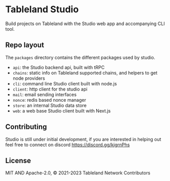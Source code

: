 # Tableland Studio

Build projects on Tableland with the Studio web app and accompanying CLI tool.

## Repo layout

The `packages` directory contains the different packages used by studio.
 - `api`: the Studio backend api, built with tRPC
 - `chains`: static info on Tableland supported chains, and helpers to get node providers
 - `cli`: command line Studio client built with node.js
 - `client`: http client for the studio api
 - `mail`: email sending interfaces
 - `nonce`: redis based nonce manager
 - `store`: an internal Studio data store
 - `web`: a web base Studio client built with Next.js

## Contributing

Studio is still under initial development, if you are interested in helping out feel free to connect on discord
https://discord.gg/kjgrnPhs

## License

MIT AND Apache-2.0, © 2021-2023 Tableland Network Contributors
